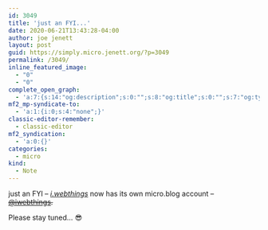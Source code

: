 ```yaml
---
id: 3049
title: 'just an FYI...'
date: 2020-06-21T13:43:28-04:00
author: joe jenett
layout: post
guid: https://simply.micro.jenett.org/?p=3049
permalink: /3049/
inline_featured_image:
  - "0"
  - "0"
complete_open_graph:
  - 'a:7:{s:14:"og:description";s:0:"";s:8:"og:title";s:0:"";s:7:"og:type";s:0:"";s:12:"twitter:card";s:7:"summary";s:15:"twitter:creator";s:0:"";s:19:"twitter:description";s:0:"";s:8:"og:image";s:0:"";}'
mf2_mp-syndicate-to:
  - 'a:1:{i:0;s:4:"none";}'
classic-editor-remember:
  - classic-editor
mf2_syndication:
  - 'a:0:{}'
categories:
  - micro
kind:
  - Note
---
```

<p>just an FYI – <a href="https://iwebthings.jenett.org/" title=""><em>i.webthings</em></a> now has its own micro.blog account – <span style="text-decoration:line-through;"><a href="https://micro.blog/iwebthings" title="">@iwebthings</a>.</span></p>
<p>Please stay tuned… 😎</p>